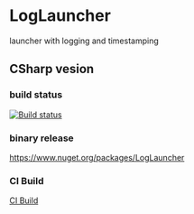 # LogLauncher

launcher with logging and timestamping

## CSharp vesion

### build status

[![Build status](https://ci.appveyor.com/api/projects/status/35jk0wmb7c8fo1m0/branch/master?svg=true)](https://ci.appveyor.com/project/MasaruTsuchiyama/loglauncher/branch/master)

### binary release

https://www.nuget.org/packages/LogLauncher

### CI Build

[CI Build](https://ci.appveyor.com/project/MasaruTsuchiyama/loglauncher/build/artifacts)
